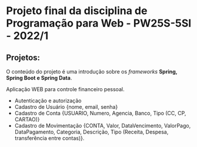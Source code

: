 # Projeto final da disciplina de Programação para Web - PW25S-5SI - 2022/1

	
## Projetos:

O conteúdo do projeto é uma introdução sobre os *frameworks* **Spring, Spring Boot e Spring Data**.

Aplicação WEB para controle financeiro pessoal.

 - Autenticação e autorização
 - Cadastro de Usuário {nome, email, senha}
 - Cadastro de Conta {USUARIO, Numero, Agencia, Banco, Tipo (CC, CP, CARTAO)}
 - Cadastro de Movimentação {CONTA, Valor, DataVencimento, ValorPago, DataPagamento, Categoria, Descrição, Tipo (Receita, Despesa, transferência entre contas)}.